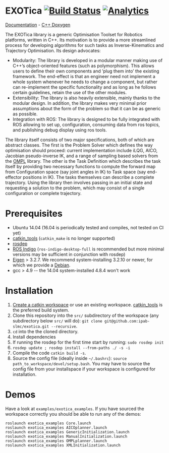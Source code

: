 # EXOTica [![Build Status](https://travis-ci.org/ipab-slmc/exotica.svg?branch=master)](https://travis-ci.org/ipab-slmc/exotica) [![Analytics](https://ga-beacon.appspot.com/UA-72496975-1/openhumanoids/exotica/?pixel)](https://github.com/igrigorik/ga-beacon)

[Documentation](http://ipab-slmc.github.io/exotica/) - [C++ Doxygen](http://ipab-slmc.github.io/exotica/doxygen_cpp/)

The EXOTica library is a generic Optimisation Toolset for Robotics platforms, written in C++. Its motivation is to provide a more streamlined process for developing algorithms for such tasks as Inverse-Kinematics and Trajectory Optimisation. Its design advocates:

 * Modularity: The library is developed in a modular manner making use of C++’s object-oriented features (such as polymorphism). This allows users to define their own components and ’plug them into’ the existing framework. The end-effect is that an engineer need not implement a whole system whenever he needs to change a component, but rather can re-implement the specific functionality and as long as he follows certain guidelines, retain the use of the other modules.
 * Extensibility: The library is also heavily extensible, mainly thanks to the modular design. In addition, the library makes very minimal prior assumptions about the form of the problem so that it can be as generic as possible.
 * Integration with ROS: The library is designed to be fully integrated with ROS allowing to set up, configuration, consuming data from ros topics, and publishing debug display using ros tools.


The library itself consists of two major specifications, both of which are abstract classes. The first is the Problem Solver which defines the way optimisation should proceed: current implementation include iLQG, AICO, Jacobian pseudo-inverse IK, and a range of sampling based solvers from the [OMPL](http://ompl.kavrakilab.org/) library. The other is the Task Definition which describes the task itself by providing two necessary functions to compute the forward map from Configuration space (say joint angles in IK) to Task space (say end-effector positions in IK). The tasks themselves can describe a complete trajectory. Using the library then involves passing in an initial state and requesting a solution to the problem, which may consist of a single configuration or complete trajectory.

# Prerequisites
* Ubuntu 14.04 (16.04 is periodically tested and compiles, not tested on CI yet)
* [catkin_tools](https://catkin-tools.readthedocs.io/en/latest/) (```catkin_make``` is no longer supported)
* [rosdep](http://wiki.ros.org/rosdep) 
* [ROS Indigo](http://wiki.ros.org/indigo/Installation/Ubuntu) (```ros-indigo-desktop-full``` is recommended but more minimal versions may be sufficient in conjunction with rosdep)
* [Eigen](http://eigen.tuxfamily.org/index.php?title=Main_Page) > 3.2.7. We recommend system-installing 3.2.10 or newer, for which we provide a [Debian](http://terminator.robots.inf.ed.ac.uk/apt/libeigen3-dev.deb).
* gcc > 4.9 -- the 14.04 system-installed 4.8.4 won't work

# Installation

1. [Create a catkin workspace](https://catkin-tools.readthedocs.io/en/latest/quick_start.html#initializing-a-new-workspace) or use an existing workspace. [catkin_tools](https://catkin-tools.readthedocs.io/en/latest/) is the preferred build system.
1. Clone this repository into the ```src/``` subdirectory of the workspace (any subdirectory below ```src/``` will do): ``git clone git@github.com:ipab-slmc/exotica.git --recursive``.
1. ```cd``` into the the cloned directory.
1. Install dependencies
  1. If running the rosdep for the first time start by running:
     ```sudo rosdep init```
  1. ```rosdep update ; rosdep install --from-paths ./ -s -i ```
1. Compile the code ```catkin build -s```.
1. Source the config file (ideally inside ```~/.bashrc```): ```source path_to_workspace/devel/setup.bash```. You may have to source the config file from your installspace if your workspace is configured for installation.

# Demos
Have a look at ```examples/exotica_examples```.
If you have sourced the workspace correctly you should be able to run any of the demos:

```
roslaunch exotica_examples Core.launch
roslaunch exotica_examples AICOplanner.launch
roslaunch exotica_examples GenericInitialization.launch
roslaunch exotica_examples ManualInitialization.launch
roslaunch exotica_examples OMPLplanner.launch
roslaunch exotica_examples XMLInitialization.launch
```

     

